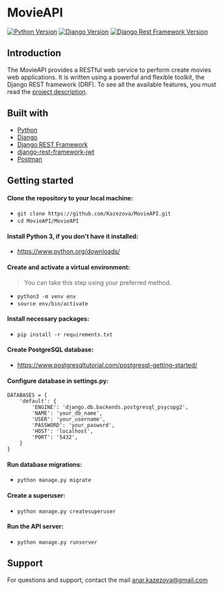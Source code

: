 # MovieAPI
[![Python Version](https://img.shields.io/badge/python-3.8.1-brightgreen.svg)](https://python.org)
[![Django Version](https://img.shields.io/badge/django-3.2-brightgreen.svg)](https://djangoproject.com)
[![Django Rest Framework Version](https://img.shields.io/badge/djangorestframework-3.12.4-brightgreen.svg)](https://www.django-rest-framework.org/)
## Introduction
The MovieAPI provides a RESTful web service to perform create movies web applications. It is written using a powerful and flexible toolkit, the Django REST framework (DRF). To see all the available features, you must read the [project description](https://github.com/Kazezova/MovieAPI/blob/main/MovieAPI_description.pdf).
## Built with
* [Python](https://python.org/)
* [Django](https://www.djangoproject.com/)
* [Django REST Framework](https://www.django-rest-framework.org/)
* [django-rest-framework-jwt](https://jpadilla.github.io/django-rest-framework-jwt/)
* [Postman](https://www.postman.com/)
## Getting started
#### Clone the repository to your local machine:
* `git clone https://github.com/Kazezova/MovieAPI.git`
* `cd MovieAPI/MovieAPI`
#### Install Python 3, if you don't have it installed:
* https://www.python.org/downloads/
#### Create and activate a virtual environment:
> You can take this step using your preferred method.
* `python3 -m venv env`
* `source env/bin/activate`
#### Install necessary packages:
* `pip install -r requirements.txt`
#### Create PostgreSQL database:
* https://www.postgresqltutorial.com/postgresql-getting-started/
#### Configure database in settings.py:
```
DATABASES = {
    'default': {
        'ENGINE': 'django.db.backends.postgresql_psycopg2',
        'NAME': 'your_db_name',
        'USER': 'your_username',
        'PASSWORD': 'your_pasword',
        'HOST': 'localhost',
        'PORT': '5432',
    }
}
```
#### Run database migrations:
* `python manage.py migrate`
#### Create a superuser:
* `python manage.py createsuperuser`
#### Run the API server:
* `python manage.py runserver`
## Support
For questions and support, contact the mail anar.kazezova@gmail.com
